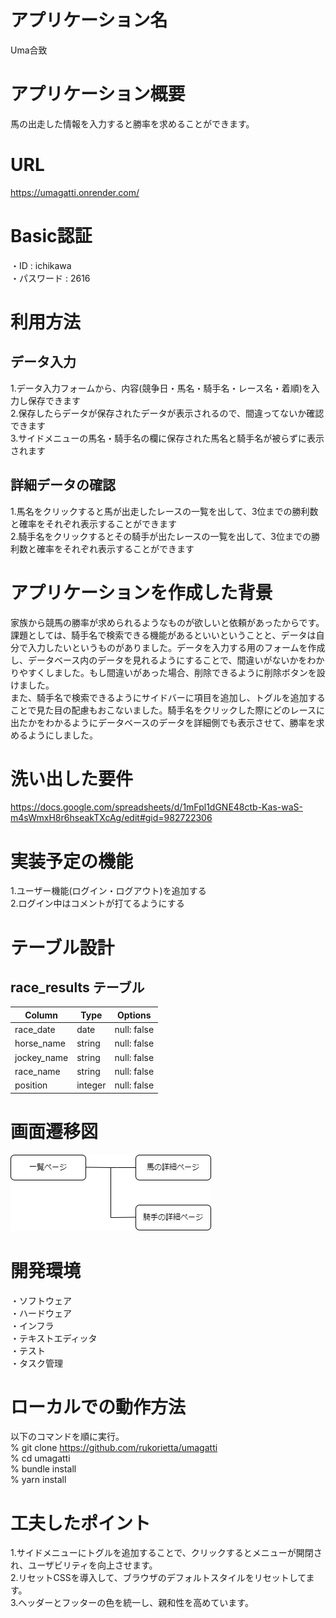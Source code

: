 # アプリケーション名
Uma合致

# アプリケーション概要
馬の出走した情報を入力すると勝率を求めることができます。

# URL
https://umagatti.onrender.com/<br>

# Basic認証
・ID : ichikawa<br>
・パスワード : 2616<br>

# 利用方法

## データ入力
1.データ入力フォームから、内容(競争日・馬名・騎手名・レース名・着順)を入力し保存できます<br>
2.保存したらデータが保存されたデータが表示されるので、間違ってないか確認できます<br>
3.サイドメニューの馬名・騎手名の欄に保存された馬名と騎手名が被らずに表示されます<br>

## 詳細データの確認
1.馬名をクリックすると馬が出走したレースの一覧を出して、3位までの勝利数と確率をそれぞれ表示することができます<br>
2.騎手名をクリックするとその騎手が出たレースの一覧を出して、3位までの勝利数と確率をそれぞれ表示することができます<br>

# アプリケーションを作成した背景
家族から競馬の勝率が求められるようなものが欲しいと依頼があったからです。課題としては、騎手名で検索できる機能があるといいということと、データは自分で入力したいというものがありました。データを入力する用のフォームを作成し、データベース内のデータを見れるようにすることで、間違いがないかをわかりやすくしました。もし間違いがあった場合、削除できるように削除ボタンを設けました。<br>
また、騎手名で検索できるようにサイドバーに項目を追加し、トグルを追加することで見た目の配慮もおこないました。騎手名をクリックした際にどのレースに出たかをわかるようにデータベースのデータを詳細側でも表示させて、勝率を求めるようにしました。<br>



# 洗い出した要件
https://docs.google.com/spreadsheets/d/1mFpl1dGNE48ctb-Kas-waS-m4sWmxH8r6hseakTXcAg/edit#gid=982722306<br>

# 実装予定の機能
1.ユーザー機能(ログイン・ログアウト)を追加する<br>
2.ログイン中はコメントが打てるようにする<br>

# テーブル設計

## race_results テーブル

| Column             | Type    | Options     |
| ------------------ | ------- | ----------- |
| race_date          | date    | null: false |
| horse_name         | string  | null: false |
| jockey_name        | string  | null: false |
| race_name          | string  | null: false |
| position           | integer | null: false |

# 画面遷移図
![](umagatti-1.png)

# 開発環境
・ソフトウェア<br>
・ハードウェア<br>
・インフラ<br>
・テキストエディッタ<br>
・テスト<br>
・タスク管理<br>

# ローカルでの動作方法
以下のコマンドを順に実行。<br>
% git clone https://github.com/rukorietta/umagatti<br>
% cd umagatti<br>
% bundle install<br>
% yarn install<br>

# 工夫したポイント
1.サイドメニューにトグルを追加することで、クリックするとメニューが開閉され、ユーザビリティを向上させます。<br>
2.リセットCSSを導入して、ブラウザのデフォルトスタイルをリセットしてます。<br>
3.ヘッダーとフッターの色を統一し、親和性を高めています。<br>

